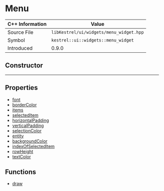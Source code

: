 
# Menu

| C++ Information | Value |
| --- | --- |
| Source File | `libKestrel/ui/widgets/menu_widget.hpp` |
| Symbol | `kestrel::ui::widgets::menu_widget` |
| Introduced | 0.9.0 |

## Constructor

---

## Properties

 - [font](font.md)
 - [borderColor](borderColor.md)
 - [items](items.md)
 - [selectedItem](selectedItem.md)
 - [horizontalPadding](horizontalPadding.md)
 - [verticalPadding](verticalPadding.md)
 - [selectionColor](selectionColor.md)
 - [entity](entity.md)
 - [backgroundColor](backgroundColor.md)
 - [indexOfSelectedItem](indexOfSelectedItem.md)
 - [rowHeight](rowHeight.md)
 - [textColor](textColor.md)

## Functions

 - [draw](draw.md)

